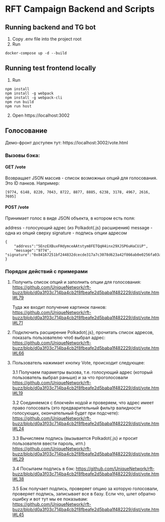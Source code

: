 # RFT Campaign Backend and Scripts

## Running backend and TG bot

1. Copy .env file into the project root
2. Run

```
docker-compose up -d --build
```

## Running test frontend locally

1. Run
```
npm install
npm install -g webpack
npm install -g webpack-cli
npm run build
npm run host
```

2. Open https://localhost:3002

## Голосование

Демо-фронт доступен тут:
https://localhost:3002/vote.html

### Вызовы бэка:
#### GET /vote 
Возвращает JSON массив - список возможных опций для голосования. Это ID панков. Например:

```
[9774, 6148, 8220, 7043, 8722, 8877, 8885, 6238, 3178, 4967, 2616, 7695]
```

#### POST /vote
Принимает голос в виде JSON объекта, в котором есть поля:

address - голосующий адрес (из Polkadot{.js} расширения)
message - одна из опций сверху
signature - подпись опции адресом

```
{
    "address":"5EnzEXBuxFHdymceAAtstym8FETQqH4inx29XJSP6uHaCUiP", 
    "message":"9774", "signature":"0x84167251bf244832dcecde317a7c3078d623a42f866ab0e0256fa03a44a4fd70398a9b6aeb95708ba68db0a91a3cf241c8fbc5a61dd202a3965d2a33ee15348d"
}
```

### Порядок действий с примерами

1. Получить список опций и заполнить опции для голосования:
    https://github.com/UniqueNetwork/rft-buzz/blob/d0a3f03c714ba4cb2f8fbeafe2d5baba1f482229/dist/vote.html#L79

    Туда же входит получение картинок панков:
    https://github.com/UniqueNetwork/rft-buzz/blob/d0a3f03c714ba4cb2f8fbeafe2d5baba1f482229/dist/vote.html#L71

2. Подключить расширение Polkadot{.js}, прочитать список адресов, показать пользователю чтоб выбрал адрес:
    https://github.com/UniqueNetwork/rft-buzz/blob/d0a3f03c714ba4cb2f8fbeafe2d5baba1f482229/dist/vote.html#L66

3. Пользователь нажимает кнопку Vote, происходит следующее:

    3.1 Получаем параметры вызова, т.е. голосующий адрес (который пользователь выбрал раньше) и за что проголосовали 
        https://github.com/UniqueNetwork/rft-buzz/blob/d0a3f03c714ba4cb2f8fbeafe2d5baba1f482229/dist/vote.html#L19

    3.2 Соединяемся с блокчейн нодой и проверяем, что адрес имеет право голосовать (это предварительный фильтр валидности голосующих, окончательный будет при подсчете):
        https://github.com/UniqueNetwork/rft-buzz/blob/d0a3f03c714ba4cb2f8fbeafe2d5baba1f482229/dist/vote.html#L24

    3.3 Вычисляем подпись (вызывается Polkadot{.js} и просит пользователя ввести пароль, итп.)
        https://github.com/UniqueNetwork/rft-buzz/blob/d0a3f03c714ba4cb2f8fbeafe2d5baba1f482229/dist/vote.html#L29

    3.4 Посылаем подпись в бэк:
        https://github.com/UniqueNetwork/rft-buzz/blob/d0a3f03c714ba4cb2f8fbeafe2d5baba1f482229/dist/vote.html#L38

    3.5 Бэк получает подпись, проверяет опцию за которую голосовали, проверяет подпись, записывает все в базу. Если что, шлет обратно ошибку и вот тут мы ее показывам:
        https://github.com/UniqueNetwork/rft-buzz/blob/d0a3f03c714ba4cb2f8fbeafe2d5baba1f482229/dist/vote.html#L45


    